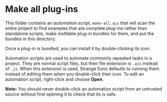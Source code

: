 # Make all plug-ins
This folder contains an *automation script*, `make-all.ajs` that
will scan the entire project to find examples that are complete
plug-ins rather than standalone scripts, make instllable plug-in
bundles for them, and put the bundles in this directory.

Once a plug-in is bundled, you can install it by double-clicking
its icon.

Automation scripts are used to automate commonly repeated tasks
in a project. They are normal script files, but their file extension
is `.ajs` instead of `.js`. When this extension is used, Strange
Eons defaults to running them instead of editing them when you
double-click their icon. To edit an automation script, right-click
and choose **Open**.

**Note:** You should never double-click an automation script from an
untrusted source without first opening it to check that its is safe.